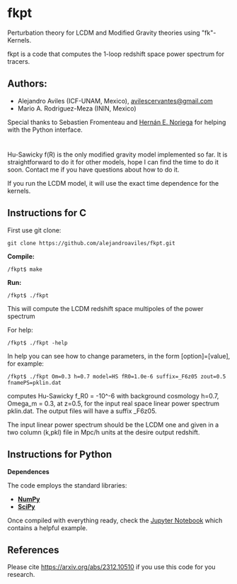 # fkpt
Perturbation theory for LCDM and Modified Gravity theories using "fk"-Kernels.

fkpt is a code that computes the 1-loop redshift space power spectrum for tracers. 


## Authors: 

- Alejandro Aviles (ICF-UNAM, Mexico), avilescervantes@gmail.com
- Mario A. Rodriguez-Meza (ININ, Mexico)


Special thanks to Sebastien Fromenteau and [Hernán E. Noriega](https://github.com/henoriega) for helping with the Python interface.
#

Hu-Sawicky f(R) is the only modified gravity model implemented so far. It is straightforward to do it for other models, hope I can find the time to do it soon. Contact me if you have questions about how to do it.

If you run the LCDM model, it will use the exact time dependence for the kernels. 



## Instructions for C

First use git clone:

```
git clone https://github.com/alejandroaviles/fkpt.git
```

**Compile:**

```
/fkpt$ make
```

**Run:** 

```
/fkpt$ ./fkpt
```
This will compute the LCDM redshift space multipoles of the power spectrum

For help:

```
/fkpt$ ./fkpt -help
```


In help you can see how to change parameters, in the form [option]=[value], for example:

```
/fkpt$ ./fkpt Om=0.3 h=0.7 model=HS fR0=1.0e-6 suffix=_F6z05 zout=0.5 fnamePS=pklin.dat
```

computes Hu-Sawicky f_R0 = -10^-6 with background cosmology h=0.7, Omega_m = 0.3, at z=0.5, for the input real space linear power spectrum pklin.dat. The output files will have a suffix _F6z05. 

The input linear power spectrum should be the LCDM one and given in a two column (k,pkl) file in Mpc/h units at the desire output redshift.

## Instructions for Python

**Dependences**

The code employs the standard libraries:
- **[NumPy](https://numpy.org/)**
- **[SciPy](https://scipy.org/)**


Once compiled with everything ready, check the [Jupyter Notebook](https://github.com/alejandroaviles/fkpt/blob/main/Python/run_fkpt.ipynb) which contains a helpful example. 


## References

Please cite https://arxiv.org/abs/2312.10510 if you use this code for you research. 





